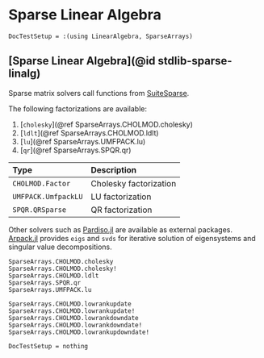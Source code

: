 # Sparse Linear Algebra

```@meta
DocTestSetup = :(using LinearAlgebra, SparseArrays)
```

## [Sparse Linear Algebra](@id stdlib-sparse-linalg)

Sparse matrix solvers call functions from [SuiteSparse](http://suitesparse.com).

The following factorizations are available:

1. [`cholesky`](@ref SparseArrays.CHOLMOD.cholesky)
2. [`ldlt`](@ref SparseArrays.CHOLMOD.ldlt)
3. [`lu`](@ref SparseArrays.UMFPACK.lu)
4. [`qr`](@ref SparseArrays.SPQR.qr)

| Type                              | Description                                   |
|:--------------------------------- |:--------------------------------------------- |
| `CHOLMOD.Factor`      | Cholesky factorization                        |
| `UMFPACK.UmfpackLU`   | LU factorization                              |
| `SPQR.QRSparse`       | QR factorization                              |

Other solvers such as [Pardiso.jl](https://github.com/JuliaSparse/Pardiso.jl/) are available
as external packages. [Arpack.jl](https://julialinearalgebra.github.io/Arpack.jl/stable/)
provides `eigs` and `svds` for iterative solution of eigensystems and singular value
decompositions.

```@docs; canonical=false
SparseArrays.CHOLMOD.cholesky
SparseArrays.CHOLMOD.cholesky!
SparseArrays.CHOLMOD.ldlt
SparseArrays.SPQR.qr
SparseArrays.UMFPACK.lu
```

```@docs
SparseArrays.CHOLMOD.lowrankupdate
SparseArrays.CHOLMOD.lowrankupdate!
SparseArrays.CHOLMOD.lowrankdowndate
SparseArrays.CHOLMOD.lowrankdowndate!
SparseArrays.CHOLMOD.lowrankupdowndate!
```

```@meta
DocTestSetup = nothing
```
